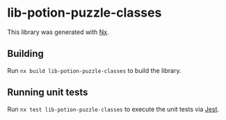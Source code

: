 # lib-potion-puzzle-classes

This library was generated with [Nx](https://nx.dev).

## Building

Run `nx build lib-potion-puzzle-classes` to build the library.

## Running unit tests

Run `nx test lib-potion-puzzle-classes` to execute the unit tests via [Jest](https://jestjs.io).
